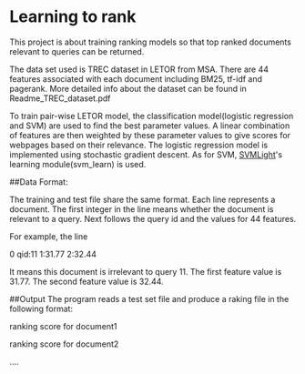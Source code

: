 # Learning to rank

This project is about training ranking models so that top ranked documents relevant to queries can be returned.

The data set used is TREC dataset in LETOR from MSA. There are 44 features associated with each document including BM25, tf-idf and pagerank. More detailed info about the dataset can be found in Readme_TREC_dataset.pdf

To train pair-wise LETOR model, the classification model(logistic regression and SVM) are used to find the best parameter values. A linear combination of features are then weighted by these parameter values to give scores for webpages based on their relevance. The logistic regression model is implemented using stochastic gradient descent. As for SVM, [SVMLight](http://svmlight.joachims.org/)'s learning module(svm_learn) is used.

##Data Format:

The training and test file share the same format. Each line represents a document. The first integer in the line means whether the document is relevant to a query. Next follows the query id and the values for 44 features. 

For example, the line

0 qid:11 1:31.77 2:32.44

It means this document is irrelevant to query 11. The first feature value is 31.77. The second feature value is 32.44.

##Output
The program reads a test set file and produce a raking file in the following format:

ranking score for document1

ranking score for document2

....

